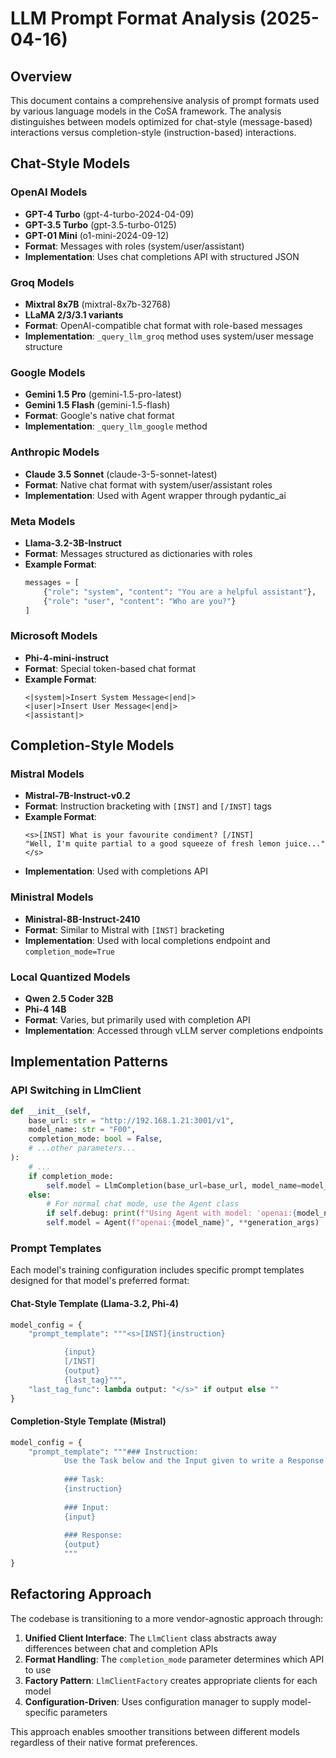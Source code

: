 # LLM Prompt Format Analysis (2025-04-16)

## Overview
This document contains a comprehensive analysis of prompt formats used by various language models in the CoSA framework. The analysis distinguishes between models optimized for chat-style (message-based) interactions versus completion-style (instruction-based) interactions.

## Chat-Style Models

### OpenAI Models
- **GPT-4 Turbo** (gpt-4-turbo-2024-04-09)
- **GPT-3.5 Turbo** (gpt-3.5-turbo-0125)
- **GPT-01 Mini** (o1-mini-2024-09-12)
- **Format**: Messages with roles (system/user/assistant)
- **Implementation**: Uses chat completions API with structured JSON

### Groq Models
- **Mixtral 8x7B** (mixtral-8x7b-32768)
- **LLaMA 2/3/3.1 variants**
- **Format**: OpenAI-compatible chat format with role-based messages
- **Implementation**: `_query_llm_groq` method uses system/user message structure

### Google Models
- **Gemini 1.5 Pro** (gemini-1.5-pro-latest)
- **Gemini 1.5 Flash** (gemini-1.5-flash)
- **Format**: Google's native chat format
- **Implementation**: `_query_llm_google` method

### Anthropic Models
- **Claude 3.5 Sonnet** (claude-3-5-sonnet-latest)
- **Format**: Native chat format with system/user/assistant roles
- **Implementation**: Used with Agent wrapper through pydantic_ai

### Meta Models
- **Llama-3.2-3B-Instruct**
- **Format**: Messages structured as dictionaries with roles
- **Example Format**:
  ```python
  messages = [
      {"role": "system", "content": "You are a helpful assistant"},
      {"role": "user", "content": "Who are you?"}
  ]
  ```

### Microsoft Models
- **Phi-4-mini-instruct**
- **Format**: Special token-based chat format
- **Example Format**:
  ```
  <|system|>Insert System Message<|end|>
  <|user|>Insert User Message<|end|>
  <|assistant|>
  ```

## Completion-Style Models

### Mistral Models
- **Mistral-7B-Instruct-v0.2**
- **Format**: Instruction bracketing with `[INST]` and `[/INST]` tags
- **Example Format**:
  ```
  <s>[INST] What is your favourite condiment? [/INST]
  "Well, I'm quite partial to a good squeeze of fresh lemon juice..." </s>
  ```
- **Implementation**: Used with completions API

### Ministral Models
- **Ministral-8B-Instruct-2410**
- **Format**: Similar to Mistral with `[INST]` bracketing
- **Implementation**: Used with local completions endpoint and `completion_mode=True`

### Local Quantized Models
- **Qwen 2.5 Coder 32B**
- **Phi-4 14B**
- **Format**: Varies, but primarily used with completion API
- **Implementation**: Accessed through vLLM server completions endpoints

## Implementation Patterns

### API Switching in LlmClient
```python
def __init__(self,
    base_url: str = "http://192.168.1.21:3001/v1",
    model_name: str = "F00",
    completion_mode: bool = False,
    # ...other parameters...
):
    # ...
    if completion_mode:
        self.model = LlmCompletion(base_url=base_url, model_name=model_name, api_key=api_key, **generation_args)
    else:
        # For normal chat mode, use the Agent class
        if self.debug: print(f"Using Agent with model: 'openai:{model_name}'")
        self.model = Agent(f"openai:{model_name}", **generation_args)
```

### Prompt Templates
Each model's training configuration includes specific prompt templates designed for that model's preferred format:

#### Chat-Style Template (Llama-3.2, Phi-4)
```python
model_config = {
    "prompt_template": """<s>[INST]{instruction}

            {input}
            [/INST]
            {output}
            {last_tag}""",
    "last_tag_func": lambda output: "</s>" if output else ""
}
```

#### Completion-Style Template (Mistral)
```python
model_config = {
    "prompt_template": """### Instruction:
            Use the Task below and the Input given to write a Response that can solve the following Task:
    
            ### Task:
            {instruction}
    
            ### Input:
            {input}
    
            ### Response:
            {output}
            """
}
```

## Refactoring Approach
The codebase is transitioning to a more vendor-agnostic approach through:

1. **Unified Client Interface**: The `LlmClient` class abstracts away differences between chat and completion APIs
2. **Format Handling**: The `completion_mode` parameter determines which API to use
3. **Factory Pattern**: `LlmClientFactory` creates appropriate clients for each model
4. **Configuration-Driven**: Uses configuration manager to supply model-specific parameters

This approach enables smoother transitions between different models regardless of their native format preferences.
